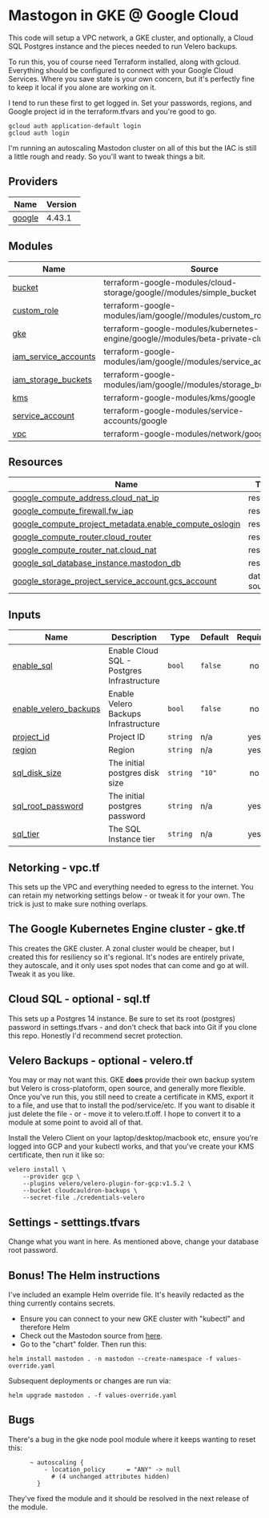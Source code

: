 
# Mastogon in GKE @ Google Cloud

This code will setup a VPC network, a GKE cluster, and optionally, a Cloud SQL Postgres instance and the pieces needed to run Velero backups.

To run this, you of course need Terraform installed, along with gcloud.  Everything should be configured to connect with your Google Cloud Services. Where you save state is your own concern, but it's perfectly fine to keep it local if you alone are working on it.

I tend to run these first to get logged in.  Set your passwords, regions, and Google project id in the terraform.tfvars and you're good to go.
```
gcloud auth application-default login
gcloud auth login
```

I'm running an autoscaling Mastodon cluster on all of this but the IAC is still a little rough and ready. So you'll want to tweak things a bit.

## Providers

| Name | Version |
|------|---------|
| <a name="provider_google"></a> [google](#provider\_google) | 4.43.1 |

## Modules

| Name | Source | Version |
|------|--------|---------|
| <a name="module_bucket"></a> [bucket](#module\_bucket) | terraform-google-modules/cloud-storage/google//modules/simple_bucket | 3.4.0 |
| <a name="module_custom_role"></a> [custom\_role](#module\_custom\_role) | terraform-google-modules/iam/google//modules/custom_role_iam | 7.4.1 |
| <a name="module_gke"></a> [gke](#module\_gke) | terraform-google-modules/kubernetes-engine/google//modules/beta-private-cluster | 23.3.0 |
| <a name="module_iam_service_accounts"></a> [iam\_service\_accounts](#module\_iam\_service\_accounts) | terraform-google-modules/iam/google//modules/service_accounts_iam | 7.4.1 |
| <a name="module_iam_storage_buckets"></a> [iam\_storage\_buckets](#module\_iam\_storage\_buckets) | terraform-google-modules/iam/google//modules/storage_buckets_iam | 7.4.1 |
| <a name="module_kms"></a> [kms](#module\_kms) | terraform-google-modules/kms/google | 2.2.1 |
| <a name="module_service_account"></a> [service\_account](#module\_service\_account) | terraform-google-modules/service-accounts/google | 4.1.1 |
| <a name="module_vpc"></a> [vpc](#module\_vpc) | terraform-google-modules/network/google | 5.2.0 |

## Resources

| Name | Type |
|------|------|
| [google_compute_address.cloud_nat_ip](https://registry.terraform.io/providers/hashicorp/google/latest/docs/resources/compute_address) | resource |
| [google_compute_firewall.fw_iap](https://registry.terraform.io/providers/hashicorp/google/latest/docs/resources/compute_firewall) | resource |
| [google_compute_project_metadata.enable_compute_oslogin](https://registry.terraform.io/providers/hashicorp/google/latest/docs/resources/compute_project_metadata) | resource |
| [google_compute_router.cloud_router](https://registry.terraform.io/providers/hashicorp/google/latest/docs/resources/compute_router) | resource |
| [google_compute_router_nat.cloud_nat](https://registry.terraform.io/providers/hashicorp/google/latest/docs/resources/compute_router_nat) | resource |
| [google_sql_database_instance.mastodon_db](https://registry.terraform.io/providers/hashicorp/google/latest/docs/resources/sql_database_instance) | resource |
| [google_storage_project_service_account.gcs_account](https://registry.terraform.io/providers/hashicorp/google/latest/docs/data-sources/storage_project_service_account) | data source |

## Inputs

| Name | Description | Type | Default | Required |
|------|-------------|------|---------|:--------:|
| <a name="input_enable_sql"></a> [enable\_sql](#input\_enable\_sql) | Enable Cloud SQL - Postgres  Infrastructure | `bool` | `false` | no |
| <a name="input_enable_velero_backups"></a> [enable\_velero\_backups](#input\_enable\_velero\_backups) | Enable Velero Backups Infrastructure | `bool` | `false` | no |
| <a name="input_project_id"></a> [project\_id](#input\_project\_id) | Project ID | `string` | n/a | yes |
| <a name="input_region"></a> [region](#input\_region) | Region | `string` | n/a | yes |
| <a name="input_sql_disk_size"></a> [sql\_disk\_size](#input\_sql\_disk\_size) | The initial postgres disk size | `string` | `"10"` | no |
| <a name="input_sql_root_password"></a> [sql\_root\_password](#input\_sql\_root\_password) | The initial postgres password | `string` | n/a | yes |
| <a name="input_sql_tier"></a> [sql\_tier](#input\_sql\_tier) | The SQL Instance tier | `string` | n/a | yes |

## Netorking - vpc.tf

This sets up the VPC and everything needed to egress to the internet. You can retain my networking settings below - or tweak it for your own.  The trick is just to make sure nothing overlaps.

## The Google Kubernetes Engine cluster - gke.tf

This creates the GKE cluster. A zonal cluster would be cheaper, but I created this for resiliency so it's regional.  It's nodes are entirely private, they autoscale, and it only uses spot nodes that can come and go at will.  Tweak it as you like.

## Cloud SQL - optional - sql.tf

This sets up a Postgres 14 instance.  Be sure to set its root (postgres) password in settings.tfvars - and don't check that back into Git if you clone this repo. Honestly I'd recommend secret protection.

## Velero Backups - optional - velero.tf

You may or may not want this.  GKE **does** provide their own backup system but Velero is cross-platoform, open source, and generally more flexible.  Once you've run this, you still need to create a certificate in KMS, export it to a file, and use that to install the pod/service/etc.   If you want to disable it just delete the file - or - move it to velero.tf.off.  I hope to convert it to a module at some point to avoid all of that.

Install the Velero Client on your laptop/desktop/macbook etc, ensure you're logged into GCP and your kubectl works, and that you've create your KMS certificate,  then run it like so:
```
velero install \
    --provider gcp \
    --plugins velero/velero-plugin-for-gcp:v1.5.2 \
    --bucket cloudcauldron-backups \
    --secret-file ./credentials-velero
```

## Settings - setttings.tfvars

Change what you want in here. As mentioned above, change your database root password.

## Bonus!  The Helm instructions

I've included an example Helm override file.  It's heavily redacted as the thing currently contains secrets.

* Ensure you can connect to your new GKE cluster with "kubectl" and therefore Helm
* Check out the Mastodon source from [here](https://github.com/mastodon/mastodon).
* Go to the "chart" folder.  Then run this:
```
helm install mastodon . -n mastodon --create-namespace -f values-override.yaml
```

Subsequent deployments or changes are run via:
```
helm upgrade mastodon . -f values-override.yaml
```

## Bugs

There's a bug in the gke node pool module where it keeps wanting to reset this:
```
      ~ autoscaling {
          - location_policy      = "ANY" -> null
            # (4 unchanged attributes hidden)
        }
```
They've fixed the module and it should be resolved in the next release of the module.
